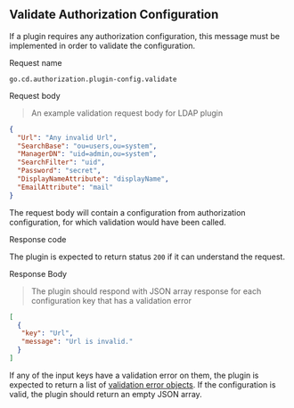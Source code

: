 ## Validate Authorization Configuration

If a plugin requires any authorization configuration, this message must be implemented in order to validate the configuration.

<p class='request-name-heading'>Request name</p>

`go.cd.authorization.plugin-config.validate`

<p class='request-body-heading'>Request body</p>

> An example validation request body for LDAP plugin

```json
{
  "Url": "Any invalid Url",
  "SearchBase": "ou=users,ou=system",
  "ManagerDN": "uid=admin,ou=system",
  "SearchFilter": "uid",
  "Password": "secret",
  "DisplayNameAttribute": "displayName",
  "EmailAttribute": "mail"
}
```

The request body will contain a configuration from authorization configuration, for which validation would have been called.

<p class='response-code-heading'>Response code</p>

The plugin is expected to return status `200` if it can understand the request.

<p class='response-body-heading'>Response Body</p>

> The plugin should respond with JSON array response for each configuration key that has a validation error

```json
[
  {
   "key": "Url",
   "message": "Url is invalid."
  }
]
```

If any of the input keys have a validation error on them, the plugin is expected to return a list of [validation error objects](#the-validation-error-object). If the configuration is valid, the plugin should return an empty JSON array.
